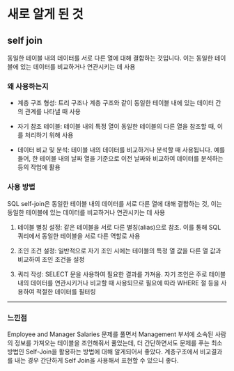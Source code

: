 # 새로 알게 된 것

## self join
동일한 테이블 내의 데이터를 서로 다른 열에 대해 결합하는 것입니다. 이는 동일한 테이블에 있는 데이터를 비교하거나 연관시키는 데 사용
  
### 왜 사용하는지
* 계층 구조 형성: 트리 구조나 계층 구조와 같이 동일한 테이블 내에 있는 데이터 간의 관계를 나타낼 때 사용

* 자기 참조 테이블: 테이블 내의 특정 열이 동일한 테이블의 다른 열을 참조할 때, 이를 처리하기 위해 사용

* 데이터 비교 및 분석: 테이블 내의 데이터를 비교하거나 분석할 때 사용됩니다. 예를 들어, 한 테이블 내의 날짜 열을 기준으로 이전 날짜와 비교하여 데이터를 분석하는 등의 작업에 활용


### 사용 방법
SQL self-join은 동일한 테이블 내의 데이터를 서로 다른 열에 대해 결합하는 것, 이는 동일한 테이블에 있는 데이터를 비교하거나 연관시키는 데 사용

1) 테이블 별칭 설정: 같은 테이블을 서로 다른 별칭(alias)으로 참조. 이를 통해 SQL 쿼리에서 동일한 테이블을 서로 다른 역할로 사용

2) 조인 조건 설정: 일반적으로 자기 조인 시에는 테이블의 특정 열 값을 다른 열 값과 비교하여 조인 조건을 설정

3) 쿼리 작성: SELECT 문을 사용하여 필요한 결과를 가져옴. 자기 조인은 주로 테이블 내의 데이터를 연관시키거나 비교할 때 사용되므로 필요에 따라 WHERE 절 등을 사용하여 적절한 데이터를 필터링



---
### 느낀점
Employee and Manager Salaries 문제를 풀면서 Management 부서에 소속된 사람의 정보를 가져오는 테이블을 조인해줘서 풀었는데, 더 간단하면서도 문제를 푸는 최소 방법인 Self-Join을 활용하는 방법에 대해 알게되어서 좋았다.
계층구조에서 비교결과를 내는 경우 간단하게 Self Join을 사용해서 표현할 수 있으니 좋다.

